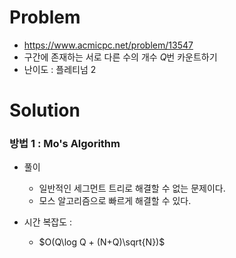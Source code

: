 # Problem
* https://www.acmicpc.net/problem/13547
* 구간에 존재하는 서로 다른 수의 개수 $Q$번 카운트하기
* 난이도 : 플레티넘 2

# Solution

### 방법 1 : Mo's Algorithm
* 풀이
  * 일반적인 세그먼트 트리로 해결할 수 없는 문제이다.
  * 모스 알고리즘으로 빠르게 해결할 수 있다.

* 시간 복잡도 :
  * $O(Q\log Q + (N+Q)\sqrt{N})$
<br></br>
